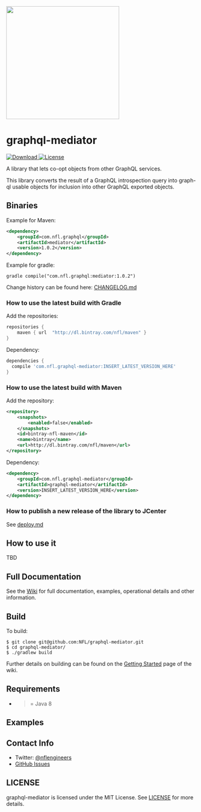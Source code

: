 <img src="http://static.nfl.com/static/content/public/static/img/logos/nfl-engineering-light.svg" width="300" />

# graphql-mediator

[ ![Download](https://api.bintray.com/packages/nfl/maven/mediator/images/download.svg) ](https://bintray.com/nfl/maven/mediator/_latestVersion) [![License](https://img.shields.io/github/license/mashape/apistatus.svg)](https://github.com/nfl/graphql-mediator/blob/master/LICENSE)

A library that lets co-opt objects from other GraphQL services.

This library converts the result of a GraphQL introspection query into graph-ql usable objects for inclusion into
other GraphQL exported objects.

## Binaries

Example for Maven:

```xml
<dependency>
    <groupId>com.nfl.graphql</groupId>
    <artifactId>mediator</artifactId>
    <version>1.0.2</version>
</dependency>
```

Example for gradle:

```
gradle compile("com.nfl.graphql:mediator:1.0.2")
```

Change history can be found here: [CHANGELOG.md](https://github.com/nfl/graphql-mediator/blob/master/CHANGELOG.md)

### How to use the latest build with Gradle

Add the repositories:

```groovy
repositories {
    maven { url  "http://dl.bintray.com/nfl/maven" }
}
```

Dependency:

```groovy
dependencies {
  compile 'com.nfl.graphql-mediator:INSERT_LATEST_VERSION_HERE'
}
```

### How to use the latest build with Maven

Add the repository:

```xml
<repository>
    <snapshots>
        <enabled>false</enabled>
    </snapshots>
    <id>bintray-nfl-maven</id>
    <name>bintray</name>
    <url>http://dl.bintray.com/nfl/maven</url>
</repository>

```

Dependency:

```xml
<dependency>
    <groupId>com.nfl.graphql-mediator</groupId>
    <artifactId>graphql-mediator</artifactId>
    <version>INSERT_LATEST_VERSION_HERE</version>
</dependency>

```

### How to publish a new release of the library to JCenter
See [deploy.md](deploy.md)

## How to use it

TBD


## Full Documentation

See the [Wiki](https://github.com/NFL/graphql-mediator/wiki/) for full documentation, examples, operational details and other information.

## Build

To build:

```
$ git clone git@github.com:NFL/graphql-mediator.git
$ cd graphql-mediator/
$ ./gradlew build
```

Further details on building can be found on the [Getting Started](https://github.com/NFL/graphql-mediator/wiki/Getting-Started) page of the wiki.

## Requirements

 - >= Java 8

## Examples 

## Contact Info

- Twitter: [@nflengineers](http://twitter.com/nflengineers)
- [GitHub Issues](https://github.com/NFL/graphql-mediator/issues)


## LICENSE

graphql-mediator is licensed under the MIT License. See [LICENSE](LICENSE) for more details.
